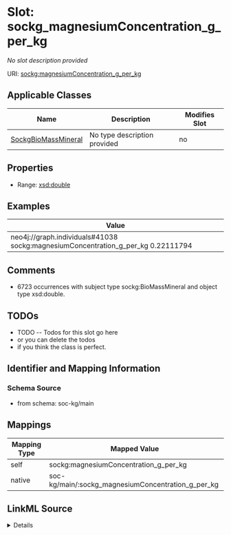 

# Slot: sockg_magnesiumConcentration_g_per_kg


_No slot description provided_





URI: [sockg:magnesiumConcentration_g_per_kg](http://www.semanticweb.org/sockg/ontologies/2024/0/soil-carbon-ontology/magnesiumConcentration_g_per_kg)



<!-- no inheritance hierarchy -->





## Applicable Classes

| Name | Description | Modifies Slot |
| --- | --- | --- |
| [SockgBioMassMineral](../classes/SockgBioMassMineral.md) | No type description provided |  no  |







## Properties

* Range: [xsd:double](http://www.w3.org/2001/XMLSchema#double)






## Examples

| Value |
| --- |
| neo4j://graph.individuals#41038 sockg:magnesiumConcentration_g_per_kg 0.22111794 |

## Comments

* 6723 occurrences with subject type sockg:BioMassMineral and object type xsd:double.

## TODOs

* TODO -- Todos for this slot go here
* or you can delete the todos
* if you think the class is perfect.

## Identifier and Mapping Information







### Schema Source


* from schema: soc-kg/main




## Mappings

| Mapping Type | Mapped Value |
| ---  | ---  |
| self | sockg:magnesiumConcentration_g_per_kg |
| native | soc-kg/main/:sockg_magnesiumConcentration_g_per_kg |




## LinkML Source

<details>
```yaml
name: sockg_magnesiumConcentration_g_per_kg
description: No slot description provided
todos:
- TODO -- Todos for this slot go here
- or you can delete the todos
- if you think the class is perfect.
comments:
- 6723 occurrences with subject type sockg:BioMassMineral and object type xsd:double.
examples:
- value: neo4j://graph.individuals#41038 sockg:magnesiumConcentration_g_per_kg 0.22111794
from_schema: soc-kg/main
rank: 1000
slot_uri: sockg:magnesiumConcentration_g_per_kg
alias: sockg_magnesiumConcentration_g_per_kg
domain_of:
- sockg_BioMassMineral
range: double

```
</details>